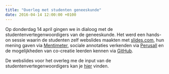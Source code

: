 ```yaml
---
title: "Overleg met studenten geneeskunde"
date: 2016-04-14 12:00:00 +0100
---
```

Op donderdag 14 april gingen we in dialoog met de studentenvertegenwoordigers van de geneeskunde.
Het werd een hands-on sessie waarin de studenten zelf webslides maakten met [slides.com](https://slides.com/),
hun mening gaven via [Mentimeter](https://www.mentimeter.com/), sociale annotaties verkenden via [Perusall](https://perusall.com/)
en de mogelijkheden van co-creatie leerden kennen via [GitHub](https://github.com/RubenVerborgh/WebFundamentals).

De webslides voor het overleg me de input van de studentenvertegenwoordigers kan je [hier](http://slides.com/openwebslides/geneeskunde#/) vinden.